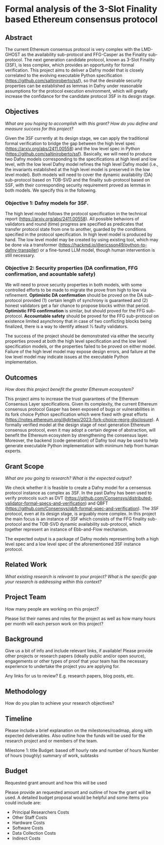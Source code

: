 # Formal analysis of the 3-Slot Finality based Ethereum consensus protocol
## Abstract

The current Ethereum consensus protocol is very complex with the LMD-GHOST as the availability sub-protocol and FFG-Casper as the Finality sub-protocol. The next generation candidate protocol, known as 3-Slot Finality (3SF), is less complex, which provides an opportunity for formal verification. This project aims to deliver a Dafny model that is closely correlated to the evolving executable Python specification (https://github.com/saltiniroberto/ssf), so that the desirable security properties can be established as lemmas in Dafny under reasonable assumptions for the protocol execution environment, which will greatly increase the confidance for the candidate protocol 3SF in its design stage.

## Objectives

*What are you hoping to accomplish with this grant? How do you define and measure success for this project?*

Given the 3SF currently at its design stage, we can apply the traditional formal verification to bridge the gap between the high level spec (https://arxiv.org/abs/2411.00558) and the low level spec in Python (https://github.com/saltiniroberto/ssf). Basically, we will need to produce two Dafny models corresponding to the specifications at high level and low level, with the low level Dafny model refines the high level Dafny model (i.e., the invariants established at the high level model is preserved in the low level model). Both models will need to cover the dynamic availability (DA) sub-protocol based on TOB-SVD and the finality sub-protocol based on SSF, with their corresponding security requirement proved as lemmas in both models. We specify this in the following.

### Objective 1: Dafny models for 3SF.
The high level model follows the protocol specification in the technical report (https://arxiv.org/abs/2411.00558). All possible behaviors of validators and round (time) progress are specified as predicates that transfer protocol state from one to another, guarded by the conditions specified in the protocol specification. In high level model is produced by hand. The low level model may be created by using existing tool, which may be done via a transformer (https://hackmd.io/@ericsson49/python-to-dafny-transpiler) or a fine-tuned LLM model, though human intervention is still necessary.

### Objective 2: Security properties (DA confirmation, FFG confirmation, and acountable safety)
We will need to prove security properties in both models, with some controlled efforts to be made to migrate the prove from high to low via refinement. **Optimistic DA confirmation** should be proved on the DA sub-protocol provided (1) certain length of synchrony is guaranteed and (2) honest validators get a fair chance to propose blocks within that period. **Optimistic FFG confirmation** is similar, but should proved for the FFG sub-protocol. **Accountable safety** should be proved for the FFG sub-protocol on existence limited asynchrony that in case of two conflicting blocks being finalized, there is a way to identify atleast 1⁄3 faulty validators.

The success of the project should be demonstrated via either the security properties proved at both the high level specification and the low level specification models, or the properties failed to be proved on either model. Failure of the high level model may expose design errors, and failure at the low level model may indicate issues at the executable Python implementation.

## Outcomes

*How does this project benefit the greater Ethereum ecosystem?*

This project aims to increase the trust guarantees of the Ethereum Consensus Layer specifications. Given its complexity, the current Ethereum consensus protocol Gasper has been exposed of bugs or vulnerabilities in its fork choice Python specification which were fixed with great efforts (https://notes.ethereum.org/@djrtwo/2023-fork-choice-reorg-disclosure). A formally verified model at the design stage of next generation Ethereum consensus protocol, even it may adopt a certain degree of abstraction, will benefit the Ethereum ecosystem by strengthening the consensus layer. Moreover, the backend (code generation) of Dafny tool may be used to help generate executable Python implementation with minimum help from human experts.

## Grant Scope

*What are you going to research? What is the expected output?*

We check whether it is feasible to create a Dafny model for a censensus protocol instance as complex as 3SF. In the past Dafny has been used to verify protocols such as DVT (https://github.com/Consensys/distributed-validator-formal-specs-and-verification) and QBFT (https://github.com/Consensys/qbft-formal-spec-and-verification). The 3SF protocol, even at its design stage, is arguably more complex. In this project the main focus is an instance of 3SF which consists of the FFG finality sub-protocol and the TOB-SVD dynamic availability sub-protocol, which together represent an instance of Ebb-and-Flow mechanism.

The expected output is a package of Dafny models representing both a high level spec and a low level spec of the aforementioned 3SF instance protocol.

## Related Work

*What existing research is relevant to your project?
What is the specific gap your research is addressing within this context?*

## Project Team

How many people are working on this project?

Please list their names and roles for the project as well as how many hours per month will each person work on this project?

## Background

Give us a bit of info and include relevant links, if available! Please provide other projects or research papers (ideally public and/or open source), engagements or other types of proof that your team has the necessary experience to undertake the project you are applying for.

Any links for us to review? E.g. research papers, blog posts, etc.

## Methodology

How do you plan to achieve your research objectives?

## Timeline

Please include a brief explanation on the milestones/roadmap, along with expected deliverables. Also outline how the funds will be used for the research project and or members of the team.

Milestone 1: title
Budget: based off hourly rate and number of hours
Number of hours (roughly)
summary of work, subtasks

## Budget

Requested grant amount and how this will be used

Please provide an requested amount and outline of how the grant will be used. A detailed budget proposal would be helpful and some items you could include are:

- Principal Researchers Costs
- Other Staff Costs
- Hardware Costs
- Software Costs
- Data Collection Costs
- Indirect Costs
